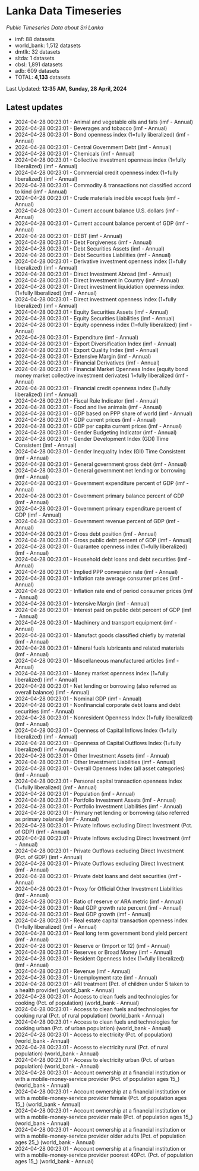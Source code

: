 # Lanka Data Timeseries
*Public Timeseries Data about Sri Lanka*

* imf: 88 datasets
* world_bank: 1,512 datasets
* dmtlk: 32 datasets
* sltda: 1 datasets
* cbsl: 1,891 datasets
* adb: 609 datasets
* TOTAL: **4,133** datasets

Last Updated: **12:35 AM, Sunday, 28 April, 2024**

## Latest updates

* 2024-04-28 00:23:01 - Animal and vegetable oils and fats (imf - Annual)
* 2024-04-28 00:23:01 - Beverages and tobacco (imf - Annual)
* 2024-04-28 00:23:01 - Bond openness index (1=fully liberalized) (imf - Annual)
* 2024-04-28 00:23:01 - Central Government Debt (imf - Annual)
* 2024-04-28 00:23:01 - Chemicals (imf - Annual)
* 2024-04-28 00:23:01 - Collective investment openness index (1=fully liberalized) (imf - Annual)
* 2024-04-28 00:23:01 - Commercial credit openness index (1=fully liberalized) (imf - Annual)
* 2024-04-28 00:23:01 - Commodity & transactions not classified accord to kind (imf - Annual)
* 2024-04-28 00:23:01 - Crude materials inedible except fuels (imf - Annual)
* 2024-04-28 00:23:01 - Current account balance U.S. dollars (imf - Annual)
* 2024-04-28 00:23:01 - Current account balance percent of GDP (imf - Annual)
* 2024-04-28 00:23:01 - DEBT (imf - Annual)
* 2024-04-28 00:23:01 - Debt Forgiveness (imf - Annual)
* 2024-04-28 00:23:01 - Debt Securities Assets (imf - Annual)
* 2024-04-28 00:23:01 - Debt Securities Liabilities (imf - Annual)
* 2024-04-28 00:23:01 - Derivative investment openness index (1=fully liberalized) (imf - Annual)
* 2024-04-28 00:23:01 - Direct Investment Abroad (imf - Annual)
* 2024-04-28 00:23:01 - Direct Investment In Country (imf - Annual)
* 2024-04-28 00:23:01 - Direct investment liquidation openness index (1=fully liberalized) (imf - Annual)
* 2024-04-28 00:23:01 - Direct investment openness index (1=fully liberalized) (imf - Annual)
* 2024-04-28 00:23:01 - Equity Securities Assets (imf - Annual)
* 2024-04-28 00:23:01 - Equity Securities Liabilities (imf - Annual)
* 2024-04-28 00:23:01 - Equity openness index (1=fully liberalized) (imf - Annual)
* 2024-04-28 00:23:01 - Expenditure (imf - Annual)
* 2024-04-28 00:23:01 - Export Diversification Index (imf - Annual)
* 2024-04-28 00:23:01 - Export Quality Index (imf - Annual)
* 2024-04-28 00:23:01 - Extensive Margin (imf - Annual)
* 2024-04-28 00:23:01 - Financial Derivatives (imf - Annual)
* 2024-04-28 00:23:01 - Financial Market Openness Index (equity bond money market collective investment derivates) 1=fully liberalized (imf - Annual)
* 2024-04-28 00:23:01 - Financial credit openness index (1=fully liberalized) (imf - Annual)
* 2024-04-28 00:23:01 - Fiscal Rule Indicator (imf - Annual)
* 2024-04-28 00:23:01 - Food and live animals (imf - Annual)
* 2024-04-28 00:23:01 - GDP based on PPP share of world (imf - Annual)
* 2024-04-28 00:23:01 - GDP current prices (imf - Annual)
* 2024-04-28 00:23:01 - GDP per capita current prices (imf - Annual)
* 2024-04-28 00:23:01 - Gender Budgeting Indicator (imf - Annual)
* 2024-04-28 00:23:01 - Gender Development Index (GDI) Time Consistent (imf - Annual)
* 2024-04-28 00:23:01 - Gender Inequality Index (GII) Time Consistent (imf - Annual)
* 2024-04-28 00:23:01 - General government gross debt (imf - Annual)
* 2024-04-28 00:23:01 - General government net lending or borrowing (imf - Annual)
* 2024-04-28 00:23:01 - Government expenditure percent of GDP (imf - Annual)
* 2024-04-28 00:23:01 - Government primary balance percent of GDP (imf - Annual)
* 2024-04-28 00:23:01 - Government primary expenditure percent of GDP (imf - Annual)
* 2024-04-28 00:23:01 - Government revenue percent of GDP (imf - Annual)
* 2024-04-28 00:23:01 - Gross debt position (imf - Annual)
* 2024-04-28 00:23:01 - Gross public debt percent of GDP (imf - Annual)
* 2024-04-28 00:23:01 - Guarantee openness index (1=fully liberalized) (imf - Annual)
* 2024-04-28 00:23:01 - Household debt loans and debt securities (imf - Annual)
* 2024-04-28 00:23:01 - Implied PPP conversion rate (imf - Annual)
* 2024-04-28 00:23:01 - Inflation rate average consumer prices (imf - Annual)
* 2024-04-28 00:23:01 - Inflation rate end of period consumer prices (imf - Annual)
* 2024-04-28 00:23:01 - Intensive Margin (imf - Annual)
* 2024-04-28 00:23:01 - Interest paid on public debt percent of GDP (imf - Annual)
* 2024-04-28 00:23:01 - Machinery and transport equipment (imf - Annual)
* 2024-04-28 00:23:01 - Manufact goods classified chiefly by material (imf - Annual)
* 2024-04-28 00:23:01 - Mineral fuels lubricants and related materials (imf - Annual)
* 2024-04-28 00:23:01 - Miscellaneous manufactured articles (imf - Annual)
* 2024-04-28 00:23:01 - Money market openness index (1=fully liberalized) (imf - Annual)
* 2024-04-28 00:23:01 - Net lending or borrowing (also referred as overall balance) (imf - Annual)
* 2024-04-28 00:23:01 - Nominal GDP (imf - Annual)
* 2024-04-28 00:23:01 - Nonfinancial corporate debt loans and debt securities (imf - Annual)
* 2024-04-28 00:23:01 - Nonresident Openness Index (1=fully liberalized) (imf - Annual)
* 2024-04-28 00:23:01 - Openness of Capital Inflows Index (1=fully liberalized) (imf - Annual)
* 2024-04-28 00:23:01 - Openness of Capital Outflows Index (1=fully liberalized) (imf - Annual)
* 2024-04-28 00:23:01 - Other Investment Assets (imf - Annual)
* 2024-04-28 00:23:01 - Other Investment Liabilities (imf - Annual)
* 2024-04-28 00:23:01 - Overall Openness Index (all asset categories) (imf - Annual)
* 2024-04-28 00:23:01 - Personal capital transaction openness index (1=fully liberalized) (imf - Annual)
* 2024-04-28 00:23:01 - Population (imf - Annual)
* 2024-04-28 00:23:01 - Portfolio Investment Assets (imf - Annual)
* 2024-04-28 00:23:01 - Portfolio Investment Liabilities (imf - Annual)
* 2024-04-28 00:23:01 - Primary net lending or borrowing (also referred as primary balance) (imf - Annual)
* 2024-04-28 00:23:01 - Private Inflows excluding Direct Investment (Pct. of GDP) (imf - Annual)
* 2024-04-28 00:23:01 - Private Inflows excluding Direct Investment (imf - Annual)
* 2024-04-28 00:23:01 - Private Outflows excluding Direct Investment (Pct. of GDP) (imf - Annual)
* 2024-04-28 00:23:01 - Private Outflows excluding Direct Investment (imf - Annual)
* 2024-04-28 00:23:01 - Private debt loans and debt securities (imf - Annual)
* 2024-04-28 00:23:01 - Proxy for Official Other Investment Liabilities (imf - Annual)
* 2024-04-28 00:23:01 - Ratio of reserve or ARA metric (imf - Annual)
* 2024-04-28 00:23:01 - Real GDP growth rate percent (imf - Annual)
* 2024-04-28 00:23:01 - Real GDP growth (imf - Annual)
* 2024-04-28 00:23:01 - Real estate capital transaction openness index (1=fully liberalized) (imf - Annual)
* 2024-04-28 00:23:01 - Real long term government bond yield percent (imf - Annual)
* 2024-04-28 00:23:01 - Reserve or (Import or 12) (imf - Annual)
* 2024-04-28 00:23:01 - Reserves or Broad Money (imf - Annual)
* 2024-04-28 00:23:01 - Resident Openness Index (1=fully liberalized) (imf - Annual)
* 2024-04-28 00:23:01 - Revenue (imf - Annual)
* 2024-04-28 00:23:01 - Unemployment rate (imf - Annual)
* 2024-04-28 00:23:01 - ARI treatment (Pct. of children under 5 taken to a health provider) (world_bank - Annual)
* 2024-04-28 00:23:01 - Access to clean fuels and technologies for cooking (Pct. of population) (world_bank - Annual)
* 2024-04-28 00:23:01 - Access to clean fuels and technologies for cooking rural (Pct. of rural population) (world_bank - Annual)
* 2024-04-28 00:23:01 - Access to clean fuels and technologies for cooking urban (Pct. of urban population) (world_bank - Annual)
* 2024-04-28 00:23:01 - Access to electricity (Pct. of population) (world_bank - Annual)
* 2024-04-28 00:23:01 - Access to electricity rural (Pct. of rural population) (world_bank - Annual)
* 2024-04-28 00:23:01 - Access to electricity urban (Pct. of urban population) (world_bank - Annual)
* 2024-04-28 00:23:01 - Account ownership at a financial institution or with a mobile-money-service provider (Pct. of population ages 15_) (world_bank - Annual)
* 2024-04-28 00:23:01 - Account ownership at a financial institution or with a mobile-money-service provider female (Pct. of population ages 15_) (world_bank - Annual)
* 2024-04-28 00:23:01 - Account ownership at a financial institution or with a mobile-money-service provider male (Pct. of population ages 15_) (world_bank - Annual)
* 2024-04-28 00:23:01 - Account ownership at a financial institution or with a mobile-money-service provider older adults (Pct. of population ages 25_) (world_bank - Annual)
* 2024-04-28 00:23:01 - Account ownership at a financial institution or with a mobile-money-service provider poorest 40Pct. (Pct. of population ages 15_) (world_bank - Annual)